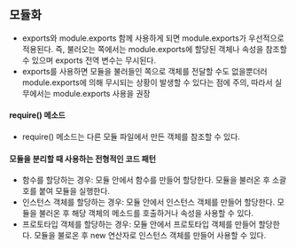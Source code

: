 ## 모듈화
- exports와 module.exports 함께 사용하게 되면 module.exports가 우선적으로 적용된다. 즉, 불러오는 쪽에서는 module.exports에 할당된 객체나 속성을 참조할 수 있으며 exports 전역 변수는 무시된다.
- exports를 사용하면 모듈을 불러들인 쪽으로 객체를 전달할 수도 없을뿐더러 module.exports에 의해 무시되는 상황이 발생할 수 있다는 점에 주의, 따라서 실무에서는 module.exports 사용을 권장
#### require() 메소드
  - require() 메소드는 다른 모듈 파일에서 만든 객체를 참조할 수 있다.

#### 모듈을 분리할 때 사용하는 전형적인 코드 패턴
- 함수를 할당하는 경우: 모듈 안에서 함수를 만들어 할당한다. 모듈을 불러온 후 소괄호를 붙여 모듈을 실행한다.
- 인스턴스 객체를 할당하는 경우: 모듈 안에서 인스턴스 객체를 만들어 할당한다. 모듈을 불러온 후 해당 객체의 메소드를 호출하거나 속성을 사용할 수 있다.
- 프로토타입 객체를 할당하는 경우: 모듈 안에서 프로토타입 객체를 만들어 할당한다. 모듈을 불로온 후 new 연산자로 인스턴스 객체를 만들어 사용할 수 있다.

